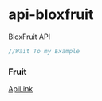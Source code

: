 # api-bloxfruit
BloxFruit API

```javascript
//Wait To my Example
```

### Fruit
[ApiLink](https://raw.githubusercontent.com/nperma/api-bloxfruit/main/bloxfruit/bloxfruitAPI.json)
